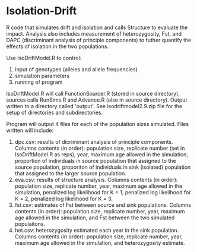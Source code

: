 # Isolation-Drift
R code that simulates drift and isolation and calls Structure to evaluate the impact. 
Analysis also includes measurement of heterozygosity, Fst, and DAPC (discriminant analysis of
principle components) to futher quantify the effects of isolation in the two populations.

Use IsoDriftModel.R to control: 
  1. input of genotypes (alleles and allele frequencies)
  2. simulation parameters
  3. running of program

IsoDriftModel.R will call FunctionSourcer.R (stored in source directory), sources calls 
RunSims.R and Advance.R (also in source directory). Output written to a directory called 'output'. 
See isodriftmodel2.9.zip file for the setup of directories and subdirectories.

Program will output 4 files for each of the population sizes simulated. Files written will include:
  1. dpc.csv: results of dicriminant analysis of principle components. Columns contents (in order): 
  population size, replicate number (set in IsoDriftModel.R as reps), year, maximum age allowed in 
  the simulation, proportion of individuals in source population that assigned to the source population, 
  proporiton of individuals in sink (isolated) population that assigned to the larger source population.
  2. eva.csv: results of structure analysis. Columns contents (in order): population size, replicate 
  number, year, maximum age allowed in the simulation, penalized log likelihood for K = 1, penalized log 
  likelihood for K = 2, penalized log likelihood for K = 3.
  3. fst.csv: estimates of Fst between source and sink populations. Columns contents (in order): population 
  size, replicate number, year, maximum age allowed in the simulation, and Fst between the two simulated 
  populaitons.
  4. het.csv: heterozygosity estimated each year in the sink population. Columns contents (in order): 
  population size, replicate number, year, maximum age allowed in the simulation, and heterozygosity estimate.
  

